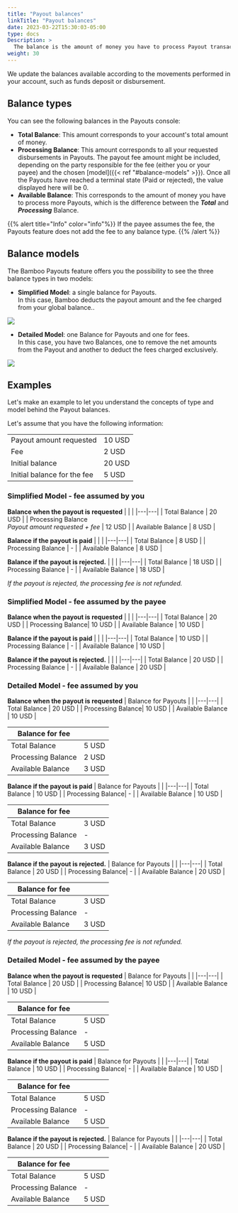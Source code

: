 ```yaml
---
title: "Payout balances"
linkTitle: "Payout balances"
date: 2023-03-22T15:30:03-05:00
type: docs
Description: >
  The balance is the amount of money you have to process Payout transactions. We have three types of Balances in Bamboo Payout, and you can see them in two models.
weight: 30
---
```


We update the balances available according to the movements performed in your account, such as funds deposit or disbursement.

## Balance types
You can see the following balances in the Payouts console:

* **Total Balance**: This amount corresponds to your account's total amount of money.
* **Processing Balance**: This amount corresponds to all your requested disbursements in Payouts. The payout fee amount might be included, depending on the party responsible for the fee (either you or your payee) and the chosen [model]({{< ref "#balance-models" >}}). Once all the Payouts have reached a terminal state (Paid or rejected), the value displayed here will be 0.
* **Available Balance**: This corresponds to the amount of money you have to process more Payouts, which is the difference between the _**Total**_ and _**Processing**_ Balance.

{{% alert title="Info" color="info"%}}
If the payee assumes the fee, the Payouts feature does not add the fee to any balance type.
{{% /alert %}}

## Balance models
The Bamboo Payouts feature offers you the possibility to see the three balance types in two models:

* **Simplified Model**: a single balance for Payouts.<br>
In this case, Bamboo deducts the payout amount and the fee charged from your global balance..

![](/assets/Payouts/Payouts3_en.png)

* **Detailed Model**: one Balance for Payouts and one for fees.<br>
In this case, you have two Balances, one to remove the net amounts from the Payout and another to deduct the fees charged exclusively.

![](/assets/Payouts/Payouts4_en.png)

## Examples
Let's make an example to let you understand the concepts of type and model behind the Payout balances.

Let's assume that you have the following information:

| | |
|---|---|
| Payout amount requested | 10 USD |
| Fee | 2 USD |
| Initial balance | 20 USD |
| Initial balance for the fee | 5 USD |

### Simplified Model - fee assumed by you

**Balance when the payout is requested**
|  |  |
|---|---|
| Total Balance | 20 USD |
| Processing Balance<br>_Payout amount requested + fee_ | 12 USD |
| Available Balance | 8 USD |

**Balance if the payout is paid**
| | |
|---|---|
| Total Balance | 8 USD |
| Processing Balance | - |
| Available Balance | 8 USD |

**Balance if the payout is rejected.**
| | |
|---|---|
| Total Balance | 18 USD |
| Processing Balance | - |
| Available Balance | 18 USD |

_If the payout is rejected, the processing fee is not refunded._

### Simplified Model - fee assumed by the payee
**Balance when the payout is requested**
|  |  |
|---|---|
| Total Balance | 20 USD |
| Processing Balance| 10 USD |
| Available Balance | 10 USD |

**Balance if the payout is paid**
| | |
|---|---|
| Total Balance | 10 USD |
| Processing Balance | - |
| Available Balance | 10 USD |

**Balance if the payout is rejected.**
| | |
|---|---|
| Total Balance | 20 USD |
| Processing Balance | - |
| Available Balance | 20 USD |

### Detailed Model - fee assumed by you
**Balance when the payout is requested**
| Balance for Payouts |  |
|---|---|
| Total Balance | 20 USD |
| Processing Balance| 10 USD |
| Available Balance | 10 USD |

| Balance for fee |  |
|---|---|
| Total Balance | 5 USD |
| Processing Balance | 2 USD |
| Available Balance | 3 USD |

**Balance if the payout is paid**
| Balance for Payouts |  |
|---|---|
| Total Balance | 10 USD |
| Processing Balance| - |
| Available Balance | 10 USD |

| Balance for fee |  |
|---|---|
| Total Balance | 3 USD |
| Processing Balance| - |
| Available Balance | 3 USD |

**Balance if the payout is rejected.**
| Balance for Payouts |  |
|---|---|
| Total Balance | 20 USD |
| Processing Balance| - |
| Available Balance | 20 USD |

| Balance for fee |  |
|---|---|
| Total Balance | 3 USD |
| Processing Balance| - |
| Available Balance | 3 USD |

_If the payout is rejected, the processing fee is not refunded._

### Detailed Model - fee assumed by the payee
**Balance when the payout is requested**
| Balance for Payouts |  |
|---|---|
| Total Balance | 20 USD |
| Processing Balance| 10 USD |
| Available Balance | 10 USD |

| Balance for fee |  |
|---|---|
| Total Balance | 5 USD |
| Processing Balance| - |
| Available Balance | 5 USD |

**Balance if the payout is paid**
| Balance for Payouts |  |
|---|---|
| Total Balance | 10 USD |
| Processing Balance| - |
| Available Balance | 10 USD |

| Balance for fee |  |
|---|---|
| Total Balance | 5 USD |
| Processing Balance| - |
| Available Balance | 5 USD |

**Balance if the payout is rejected.**
| Balance for Payouts |  |
|---|---|
| Total Balance | 20 USD |
| Processing Balance| - |
| Available Balance | 20 USD |

| Balance for fee |  |
|---|---|
| Total Balance | 5 USD |
| Processing Balance| - |
| Available Balance | 5 USD |